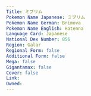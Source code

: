 ```yaml
---
﻿Title: ミブリム
Pokemon Name Japanese: ミブリム
Pokemon Name German: Brimova
Pokemon Name English: Hatenna
Language Card: Japanese
National Dex Number: 856
Region: Galar
Regional Form: false
Additional Form: false
Mega: false
Gigantamax: false
Cover: false
Link: 
Owned: 
---
```

